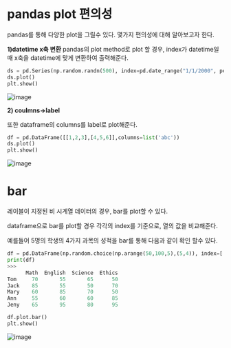 # pandas plot 편의성

pandas를 통해 다양한 plot을 그릴수 있다. 몇가지 편의성에 대해 알아보고자 한다.

__1)datetime x축 변환__
pandas의 plot method로 plot 할 경우, index가 datetime일때 x축을 datetime에 맞게 변환하여 출력해준다.

```python
ds = pd.Series(np.random.randn(500), index=pd.date_range("1/1/2000", periods=500))
ds.plot()
plt.show()
```
![image](https://user-images.githubusercontent.com/73323188/121524935-c491d800-ca32-11eb-9e0d-c69681b8decd.png)

__2) coulmns->label__

또한 dataframe의 columns를 label로 plot해준다.
```python
df = pd.DataFrame([[1,2,3],[4,5,6]],columns=list('abc'))
ds.plot()
plt.show()
```
![image](https://user-images.githubusercontent.com/73323188/121526073-040cf400-ca34-11eb-8cbd-12b744c19daa.png)

# bar

레이블이 지정된 비 시계열 데이터의 경우, bar를 plot할 수 있다.

dataframe으로 bar를 plot할 경우 각각의 index를 기준으로, 열의 값을 비교해준다.

예를들어 5명의 학생의 4가지 과목의 성적을 bar를 통해 다음과 같이 확인 할수 있다.
```python
df = pd.DataFrame(np.random.choice(np.arange(50,100,5),(5,4)), index=['Tom','Jack','Mary','Ann','Jeny'],columns=["Math", "English", "Science","Ethics"])
print(df)
>>>
      Math  English  Science  Ethics
Tom     70       55       65      50
Jack    85       55       50      70
Mary    60       85       70      50
Ann     55       60       60      85
Jeny    65       95       80      95

df.plot.bar()
plt.show()
```
![image](https://user-images.githubusercontent.com/73323188/121527881-dcb72680-ca35-11eb-96c8-9f5b73917a11.png)
